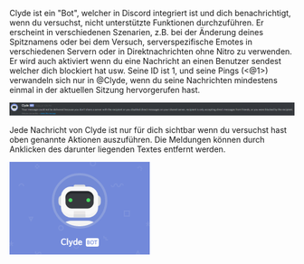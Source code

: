 <!-- TITLE:Clyde -->
<!-- SUBTITLE:Der Discord Bot -->

Clyde ist ein "Bot", welcher in Discord integriert ist und dich benachrichtigt, wenn du versuchst, nicht unterstützte Funktionen durchzuführen. Er erscheint in verschiedenen Szenarien, z.B. bei der Änderung deines Spitznamens oder bei dem Versuch, serverspezifische Emotes in verschiedenen Servern oder in Direktnachrichten ohne Nitro zu verwenden. Er wird auch aktiviert wenn du eine Nachricht an einen Benutzer sendest welcher dich blockiert hat usw. Seine ID ist 1, und seine Pings (<@1>) verwandeln sich nur in @Clyde, wenn du seine Nachrichten mindestens einmal in der aktuellen Sitzung hervorgerufen hast.

![Clyde 1](/uploads/clyde/clyde-1.png "Clyde 1")

Jede Nachricht von Clyde ist nur für dich sichtbar wenn du versuchst hast oben genannte Aktionen auszuführen. Die Meldungen können durch Anklicken des darunter liegenden Textes entfernt werden.

![Clyde 2](/uploads/clyde/clyde-2.png "Clyde 2")
